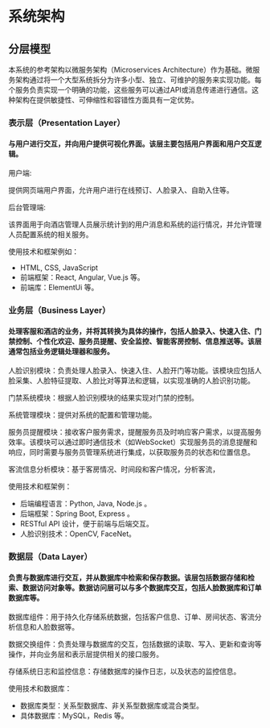 # 系统架构

## 分层模型

本系统的参考架构以微服务架构（Microservices Architecture）作为基础。微服务架构通过将一个大型系统拆分为许多小型、独立、可维护的服务来实现功能。每个服务负责实现一个明确的功能，这些服务可以通过API或消息传递进行通信。这种架构在提供敏捷性、可伸缩性和容错性方面具有一定优势。


### 表示层（Presentation Layer）
#### 与用户进行交互，并向用户提供可视化界面。该层主要包括用户界面和用户交互逻辑。  
用户端:

提供网页端用户界面，允许用户进行在线预订、人脸录入、自助入住等。  

后台管理端:  

该界面用于向酒店管理人员展示统计到的用户消息和系统的运行情况，并允许管理人员配置系统的相关服务。  



使用技术和框架例如：

- HTML, CSS, JavaScript
- 前端框架：React, Angular, Vue.js 等。
- 前端库：ElementUi 等。

### 业务层（Business Layer）  
#### 处理客服和酒店的业务，并将其转换为具体的操作，包括人脸录入、快速入住、门禁控制、个性化欢迎、服务员提醒、安全监控、智能客房控制、信息推送等。该层通常包括业务逻辑处理器和服务。  
人脸识别模块：负责处理人脸录入、快速入住、人脸开门等功能。该模块应包括人脸采集、人脸特征提取、人脸比对等算法和逻辑，以实现准确的人脸识别功能。  

门禁系统模块：根据人脸识别模块的结果实现对门禁的控制。

系统管理模块：提供对系统的配置和管理功能。

服务员提醒模块：接收客户服务需求，提醒服务员及时响应客户需求，以提高服务效率。该模块可以通过即时通信技术（如WebSocket）实现服务员的消息提醒和响应，同时需要与服务员管理系统进行集成，以获取服务员的状态和位置信息。

客流信息分析模块：基于客房情况、时间段和客户情况，分析客流，



使用技术和框架例：

- 后端编程语言：Python, Java, Node.js 。
- 后端框架：Spring Boot,  Express 。
- RESTful API 设计，便于前端与后端交互。
- 人脸识别技术：OpenCV, FaceNet。

### 数据层（Data Layer）
#### 负责与数据库进行交互，并从数据库中检索和保存数据。该层包括数据存储和检索、数据访问对象等。数据访问层可以与多个数据库交互，包括人脸数据库和订单数据库等。
数据库组件：用于持久化存储系统数据，包括客户信息、订单、房间状态、客流分析信息和人脸数据等。

数据交换组件：负责处理与数据库的交互，包括数据的读取、写入、更新和查询等操作，并向业务层和表示层提供相关的接口服务。  

存储系统日志和监控信息：存储数据库的操作日志，以及状态的监控信息。



使用技术和数据库：

- 数据库类型：关系型数据库、非关系型数据库或混合类型。
- 具体数据库：MySQL，Redis 等。

